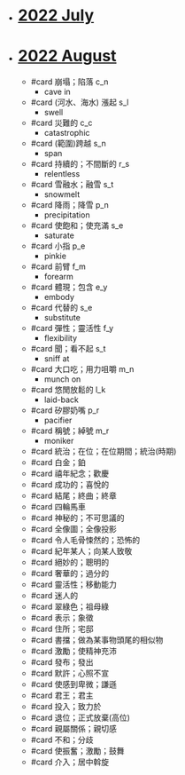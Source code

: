 - # [2022 July](https://qrcode.liveabc.com/magazine/9b931a69-00da-43c0-b0df-b9376ef2b7de)
- # [2022 August](https://qrcode.liveabc.com/magazine/8af00811-2102-4fc4-b49e-3f4ad4608ea6)
	- #card 崩塌；陷落 c_n
		- cave in
	- #card (河水、海水) 漲起 s_l
		- swell
	- #card 災難的 c_c
		- catastrophic
	- #card (範圍)跨越 s_n
		- span
	- #card 持續的；不間斷的 r_s
		- relentless
	- #card 雪融水；融雪 s_t
		- snowmelt
	- #card 降雨；降雪 p_n
		- precipitation
	- #card 使飽和；使充滿 s_e
		- saturate
	- #card 小指 p_e
		- pinkie
	- #card 前臂 f_m
		- forearm
	- #card 體現；包含 e_y
		- embody
	- #card 代替的 s_e
		- substitute
	- #card 彈性；靈活性 f_y
		- flexibility
	- #card 聞；看不起 s_t
		- sniff at
	- #card 大口吃；用力咀嚼 m_n
		- munch on
	- #card 悠閒放鬆的 l_k
		- laid-back
	- #card 矽膠奶嘴 p_r
		- pacifier
	- #card 稱號；綽號 m_r
		- moniker
	- #card 統治；在位；在位期間；統治(時期)
	- #card 白金；鉑
	- #card 禧年紀念；歡慶
	- #card 成功的；喜悅的
	- #card 結尾；終曲；終章
	- #card 四輪馬車
	- #card 神秘的；不可思議的
	- #card 全像圖；全像投影
	- #card 令人毛骨悚然的；恐怖的
	- #card 紀年某人；向某人致敬
	- #card 絕妙的；聰明的
	- #card 奢華的；過分的
	- #card 靈活性；移動能力
	- #card 迷人的
	- #card 翠綠色；祖母綠
	- #card 表示；象徵
	- #card 住所；宅邸
	- #card 書擋；做為某事物頭尾的相似物
	- #card 激勵；使精神充沛
	- #card 發布；發出
	- #card 默許；心照不宣
	- #card 使感到卑微；謙遜
	- #card 君王；君主
	- #card 投入；致力於
	- #card 退位；正式放棄(高位)
	- #card 親屬關係；親切感
	- #card 不和；分歧
	- #card 使振奮；激勵；鼓舞
	- #card 介入；居中斡旋